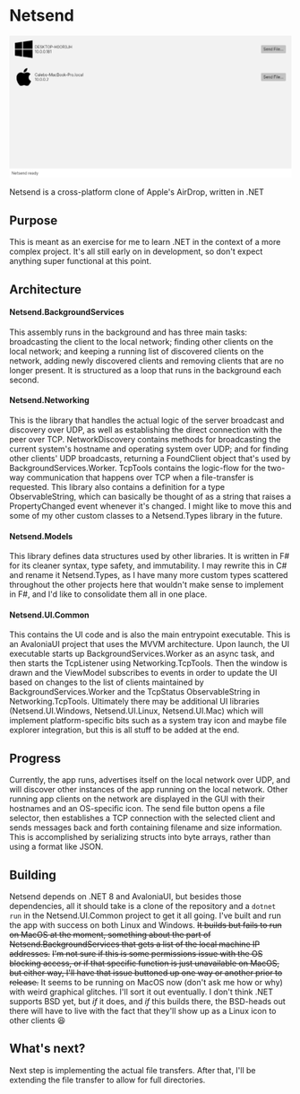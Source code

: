 # Netsend

![Screenshot](screenshot.png)

Netsend is a cross-platform clone of Apple's AirDrop, written in .NET

## Purpose

This is meant as an exercise for me to learn .NET in the context of a more complex project.
It's all still early on in development, so don't expect anything super functional at this point.

## Architecture

#### Netsend.BackgroundServices

This assembly runs in the background and has three main tasks: broadcasting the client to the local network; finding other clients on the local network; and keeping a running list of discovered clients on the network, adding newly discovered clients and removing clients that are no longer present.
It is structured as a loop that runs in the background each second.

#### Netsend.Networking

This is the library that handles the actual logic of the server broadcast and discovery over UDP, as well as establishing the direct connection with the peer over TCP.
NetworkDiscovery contains methods for broadcasting the current system's hostname and operating system over UDP; and for finding other clients' UDP broadcasts, returning a FoundClient object that's used by BackgroundServices.Worker.
TcpTools contains the logic-flow for the two-way communication that happens over TCP when a file-transfer is requested.
This library also contains a definition for a type ObservableString, which can basically be thought of as a string that raises a PropertyChanged event whenever it's changed.
I might like to move this and some of my other custom classes to a Netsend.Types library in the future.

#### Netsend.Models

This library defines data structures used by other libraries.
It is written in F# for its cleaner syntax, type safety, and immutability.
I may rewrite this in C# and rename it Netsend.Types, as I have many more custom types scattered throughout the other projects here that wouldn't make sense to implement in F#, and I'd like to consolidate them all in one place.

#### Netsend.UI.Common

This contains the UI code and is also the main entrypoint executable.
This is an AvaloniaUI project that uses the MVVM architecture.
Upon launch, the UI executable starts up BackgroundServices.Worker as an async task, and then starts the TcpListener using Networking.TcpTools.
Then the window is drawn and the ViewModel subscribes to events in order to update the UI based on changes to the list of clients maintained by BackgroundServices.Worker and the TcpStatus ObservableString in Networking.TcpTools.
Ultimately there may be additional UI libraries (Netsend.UI.Windows, Netsend.UI.Linux, Netsend.UI.Mac) which will implement platform-specific bits such as a system tray icon and maybe file explorer integration, but this is all stuff to be added at the end.

## Progress

Currently, the app runs, advertises itself on the local network over UDP, and will discover other instances of the app running on the local network.
Other running app clients on the network are displayed in the GUI with their hostnames and an OS-specific icon.
The send file button opens a file selector, then establishes a TCP connection with the selected client and sends messages back and forth containing filename and size information.
This is accomplished by serializing structs into byte arrays, rather than using a format like JSON.

## Building

Netsend depends on .NET 8 and AvaloniaUI, but besides those dependencies, all it should take is a clone of the repository and a `dotnet run` in the Netsend.UI.Common project to get it all going.
I've built and run the app with success on both Linux and Windows.
~~It builds but fails to run on MacOS at the moment, something about the part of Netsend.BackgroundServices that gets a list of the local machine IP addresses.~~
~~I'm not sure if this is some permissions issue with the OS blocking access, or if that specific function is just unavailable on MacOS, but either way, I'll have that issue buttoned up one way or another prior to release.~~
It seems to be running on MacOS now (don't ask me how or why) with weird graphical glitches.
I'll sort it out eventually.
I don't think .NET supports BSD yet, but _if_ it does, and _if_ this builds there, the BSD-heads out there will have to live with the fact that they'll show up as a Linux icon to other clients :laughing:

## What's next?

Next step is implementing the actual file transfers.
After that, I'll be extending the file transfer to allow for full directories.
